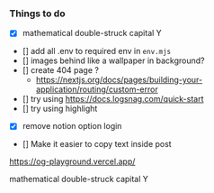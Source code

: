 
### Things to do

- [X] mathematical double-struck capital Y
- [] add all .env to required env in `env.mjs`
- [] images behind like a wallpaper in background?
- [] create 404 page ?
  - https://nextjs.org/docs/pages/building-your-application/routing/custom-error
- [] try using https://docs.logsnag.com/quick-start
- [] try using highlight
- [X] remove notion option login
- [] Make it easier to copy text inside post


https://og-playground.vercel.app/

mathematical double-struck capital Y